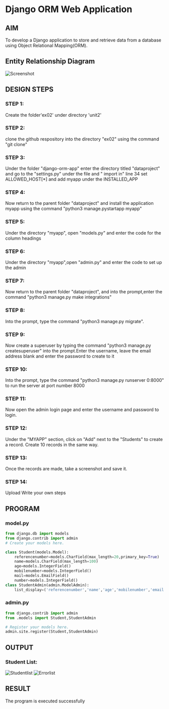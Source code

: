 # Django ORM Web Application

## AIM
To develop a Django application to store and retrieve data from a database using Object Relational Mapping(ORM).

## Entity Relationship Diagram
![Screenshot](./Screenshot(5).png)

## DESIGN STEPS

### STEP 1: 
Create the folder'ex02' under directory 'unit2'

### STEP 2:
 clone the github respository into the directory "ex02" using the command "git clone" <url>

### STEP 3: 
Under the folder "django-orm-app" enter the directory titled "dataproject" and go to the "settings.py" under the file and " import in" line 34 set ALLOWED_HOST[*] and add myapp under the INSTALLED_APP

### STEP 4: 
Now return to the parent folder "dataproject" and install the application myapp using the command "python3 manage.pystartapp myapp"

### STEP 5:
Under the directory "myapp", open "models.py" and enter the code for the column headings

### STEP 6:
Under the directory "myapp",open "admin.py" and enter the code to set up the admin

### STEP 7:
Now return to the parent folder "dataproject", and into the prompt,enter the command "python3 manage.py make integrations"

### STEP 8:
Into the prompt, type the command "python3 manage.py migrate".

### STEP 9:
Now create a superuser by typing the command "python3 manage.py createsuperuser" into the prompt.Enter the username, leave the email address blank and enter the password to create to it

### STEP 10:
Into the prompt, type the command "python3 manage.py runserver 0:8000" to run the server at port number 8000

### STEP 11:
Now open the admin login page and enter the username and password to login.

### STEP 12:
Under the "MYAPP" section, click on "Add" next to the "Students" to create a record. Create 10 records in the same way.

### STEP 13:
Once the records are made, take a screenshot and save it.

### STEP 14:
Upload
Write your own steps

## PROGRAM
### model.py
```py
from django.db import models
from django.contrib import admin
# Create your models here.

class Student(models.Model):
    referencenumber=models.CharField(max_length=20,primary_key=True)
    name=models.CharField(max_length=100)
    age=models.IntegerField()
    mobilenumber=models.IntegerField()
    mail=models.EmailField()
    number=models.IntegerField()
class StudentAdmin(admin.ModelAdmin):
    list_display=('referencenumber','name','age','mobilenumber','email','number')
```
### admin.py
```py
from django.contrib import admin
from .models import Student,StudentAdmin

# Register your models here.
admin.site.register(Student,StudentAdmin)
```


## OUTPUT
### Student List:
![Studentlist](./database.jpg.png)
![Errorlist](./errorfiles.jpg.png)


## RESULT
The program is executed successfully
